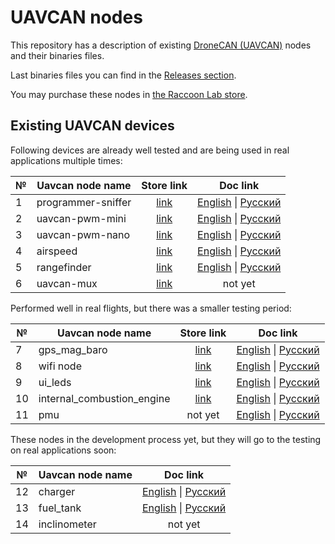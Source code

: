 # UAVCAN nodes

This repository has a description of existing [DroneCAN (UAVCAN)](https://dronecan.github.io/) nodes and their binaries files.

Last binaries files you can find in the [Releases section](https://github.com/InnopolisAero/inno_uavcan_node_binaries/releases).

You may purchase these nodes in [the Raccoon Lab store](http://raccoonlab.org/store).

## Existing UAVCAN devices

Following devices are already well tested and are being used in real applications multiple times:

| № | Uavcan node name                                  | Store link        | Doc link |
| - | ------------------------------------------------- |:-----------------:|:-----------------:|
| 1 | programmer-sniffer | [link](http://raccoonlab.org/store/tproduct/360882105-292567816261-uavcan-sniffer-and-programmer) | [English](doc/programmer_sniffer/README.md) \| [Русский](doc/programmer_sniffer/README_ru.md) |
| 2 | uavcan-pwm-mini | [link](http://raccoonlab.org/store/tproduct/360882105-682589711231-uavcan-mini-node) | [English](doc/can_pwm/README.md) \| [Русский](doc/can_pwm/README.md) |
| 3 | uavcan-pwm-nano | [link](http://raccoonlab.org/store/tproduct/360882105-203551776911-uavcan-nano-node) | [English](doc/can_pwm/README.md) \| [Русский](doc/can_pwm/README_ru.md) |
| 4 | airspeed | [link](http://raccoonlab.org/store/tproduct/360882105-873007485651-uavcan-airspeed-sensor)  | [English](doc/airspeed/README.md) \| [Русский](doc/airspeed/README_ru.md) |
| 5 | rangefinder | [link](http://raccoonlab.org/store/tproduct/390642159-713915998901-uavcan-rangefinder-adapter) | [English](doc/rangefinder/README.md) \| [Русский](doc/rangefinder/README_ru.md) |
| 6 | uavcan-mux          | [link](http://raccoonlab.org/store/tproduct/360882105-436323747071-uavcan-mux) | not yet |

Performed well in real flights, but there was a smaller testing period:

| № | Uavcan node name           | Store link           | Doc link |
| - | ------------------------------------------------- |:-----------------:|:-----------------:|
| 7 | gps_mag_baro               | [link](http://raccoonlab.org/store/tproduct/390642159-682763205441-uavcan-gps-magnetometer-and-barometer-se) | [English](doc/gps_mag_baro/README.md) \| [Русский](doc/gps_mag_baro/README_ru.md)|
| 8 | wifi node                  | [link](http://raccoonlab.org/store/tproduct/390642159-465045641231-uavcan-wifi-bridge-node) | [English](doc/wifi_bridge/README.md) \| [Русский](doc/wifi_bridge/README_ru.md)|
| 9 | ui_leds                    | [link](http://raccoonlab.org/store/tproduct/390642159-922336910131-uavcan-rgb-ui-led) | [English](doc/ui_leds/README.md) \| [Русский](doc/ui_leds/README_ru.md)|
| 10| internal_combustion_engine | [link](http://raccoonlab.org/store/tproduct/390642159-178911780121-uavcan-internal-combustion-engine-node) | [English](doc/ice/README.md) \| [Русский](doc/ice/README_ru.md)|
| 11| pmu        |not yet | [English](doc/pmu_cover/README.md) \| [Русский](doc/pmu_cover/README_ru.md) |


These nodes in the development process yet, but they will go to the testing on real applications soon:

| № | Uavcan node name | Doc link                        |
| - | ---------------- |:-------------------------------:|
| 12| charger          | [English](doc/charger/README.md) \| [Русский](doc/charger/README_ru.md)  |
| 13| fuel_tank        | [English](doc/fuel_tank/README.md) \| [Русский](doc/fuel_tank/README_ru.md)|
| 14| inclinometer     | not yet                         |
